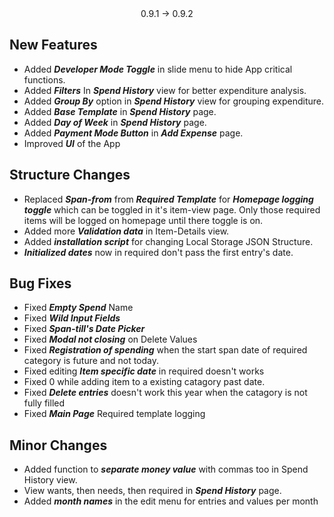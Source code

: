 <!-- 0.9.2 -->
<center>0.9.1 -> 0.9.2</center>

## New Features
 - Added ***Developer Mode Toggle*** in slide menu to hide App critical functions.
 - Added ***Filters*** In ***Spend History***  view for better expenditure analysis.
 - Added  ***Group By*** option in ***Spend History***  view for grouping expenditure.
 - Added ***Base Template*** in ***Spend History*** page.
 - Added ***Day of Week*** in ***Spend History*** page.
 - Added ***Payment Mode Button*** in ***Add Expense*** page.
 - Improved ***UI*** of the App
 
## Structure Changes
- Replaced ***Span-from*** from ***Required Template*** for ***Homepage logging toggle*** which can be toggled in it's item-view page. Only those required items will be logged on homepage until there toggle is on.
- Added more ***Validation data*** in Item-Details view.
- Added ***installation script*** for changing Local Storage JSON Structure.
- ***Initialized dates*** now in required don't pass the first entry's date.


## Bug Fixes
- Fixed ***Empty Spend*** Name
- Fixed ***Wild Input Fields***
- Fixed ***Span-till's Date Picker***
- Fixed ***Modal not closing*** on Delete Values
- Fixed ***Registration of spending*** when the start span date of required category is future and not today.
- Fixed editing ***Item specific date*** in required doesn't works
- Fixed 0 while adding item to a existing catagory past date.
- Fixed ***Delete entries*** doesn't work this year when the catagory is not fully filled
- Fixed ***Main Page*** Required template logging

## Minor Changes 
- Added function to ***separate money value*** with commas too in Spend History view.
- View wants, then needs, then required in ***Spend History*** page.
- Added ***month names*** in the edit menu for entries and values per month
